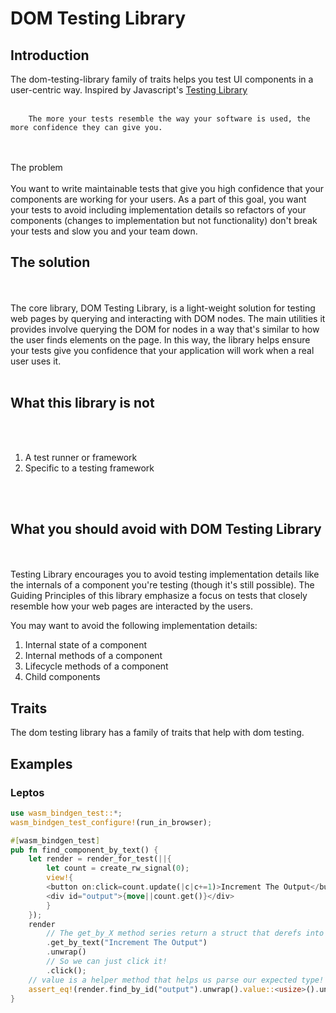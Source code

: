 <h1>DOM Testing Library</h1>
<h2>Introduction</h2>
The dom-testing-library family of traits helps you test UI components in a user-centric way.
Inspired by Javascript's <a href="https://testing-library.com">Testing Library</a>
<br><br>

```    
    The more your tests resemble the way your software is used, the more confidence they can give you.
```

<br><br>
The problem
<br><br>
You want to write maintainable tests that give you high confidence that your components are working for your users. As a part of this goal, you want your tests to avoid including implementation details so refactors of your components (changes to implementation but not functionality) don't break your tests and slow you and your team down.<br>
<h2>The solution</h2>
<br><br>
The core library, DOM Testing Library, is a light-weight solution for testing web pages by querying and interacting with DOM nodes. The main utilities it provides involve querying the DOM for nodes in a way that's similar to how the user finds elements on the page. In this way, the library helps ensure your tests give you confidence that your application will work when a real user uses it.
<br><br>

<h2>What this library is not</h2>
<br><br>
<ol>
    <li>A test runner or framework</li>
    <li>Specific to a testing framework</li>
</ol>
<br><br>
<h2>What you should avoid with DOM Testing Library</h2>
<br><br>
Testing Library encourages you to avoid testing implementation details like the internals of a component you're testing (though it's still possible). The Guiding Principles of this library emphasize a focus on tests that closely resemble how your web pages are interacted by the users.

You may want to avoid the following implementation details:
<ol>
    <li>Internal state of a component</li>
    <li>Internal methods of a component</li>
    <li>Lifecycle methods of a component</li>
    <li>Child components</li>
</ol>

<h2>Traits</h2>
The dom testing library has a family of traits that help with dom testing.


<h2>Examples</h2>

<h3>Leptos</h3>

```rust
use wasm_bindgen_test::*;
wasm_bindgen_test_configure!(run_in_browser);

#[wasm_bindgen_test]
pub fn find_component_by_text() {
    let render = render_for_test(||{
        let count = create_rw_signal(0);
        view!{
        <button on:click=count.update(|c|c+=1)>Increment The Output</button>
        <div id="output">{move||count.get()}</div>
        }
    });
    render
        // The get_by_X method series return a struct that derefs into web_sys::HtmlElement
        .get_by_text("Increment The Output")
        .unwrap()
        // So we can just click it!
        .click();
    // value is a helper method that helps us parse our expected type!
    assert_eq!(render.find_by_id("output").unwrap().value::<usize>().unwrap(),1);
}
```
